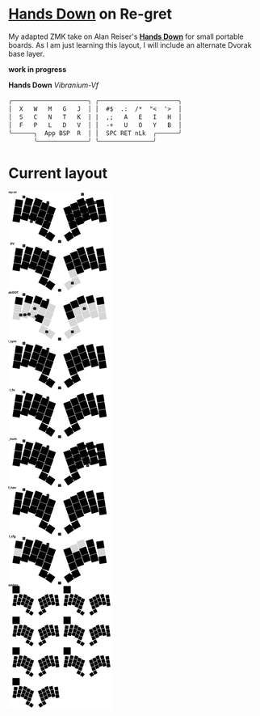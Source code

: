 # [**Hands Down**](http://handsdownlayout.com) on Re-gret

My adapted ZMK take on Alan Reiser's [**Hands Down**](https://github.com/moutis/zmk-config) for small portable boards. As I am just learning this layout, I will include an alternate Dvorak base layer.

**work in progress**

**Hands Down** *Vibranium-Vf*
```
╭─────────────────────╮ ╭──────────────────────╮
│  X   W   M   G   J  │ │  #$  .:  /*  "<  '>  │
│  S   C   N   T   K  | |  ,;   A   E   I   H  │
│  F   P   L   D   V  │ │  -+   U   O   Y   B  │
╰──────╮  App BSP  R  │ │  SPC RET nLk  ╭──────╯
       ╰──────────────╯ ╰───────────────╯
```

# Current layout
![keymap](keymap-drawer/re-gret.svg)

